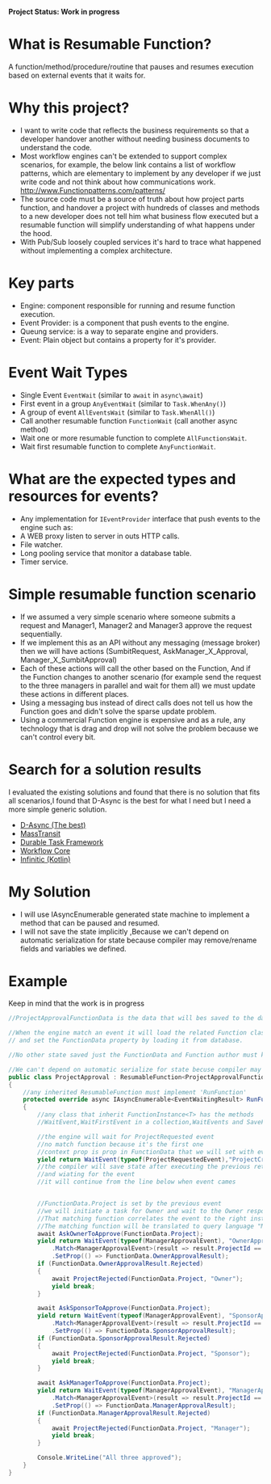 **Project Status: Work in progress**

# What is Resumable Function?
A function/method/procedure/routine that pauses and resumes execution based on external events that it waits for.

# Why this project?
* I want to write code that reflects the business requirements so that a developer handover another without needing business documents to understand the code.
* Most workflow engines can't be extended to support complex scenarios, for example, the below link contains a list of workflow patterns, which are elementary to implement by any developer if we just write code and not think about how communications work.
	http://www.Functionpatterns.com/patterns/
* The source code must be a source of truth about how project parts function, and handover a project with hundreds of classes and methods to a new developer does not tell him what business flow executed but a resumable function will simplify understanding of what happens under the hood.
*  With Pub/Sub loosely coupled services it's hard to trace what happened without implementing a complex architecture.

# Key parts
* Engine: component responsible for running and resume function execution.
* Event Provider: is a component that push events to the engine.
* Queung service: is a way to separate engine and providers.
* Event: Plain object but contains a property for it's provider.

# Event Wait Types
* Single Event `EventWait` (similar to `await` in `async\await`)
* First event in a group `AnyEventWait` (similar to `Task.WhenAny()`)
* A group of event `AllEventsWait` (similar to `Task.WhenAll()`)
* Call another resumable function `FunctionWait` (call another async method)
* Wait one or more resumable function to complete `AllFunctionsWait`.
* Wait first resumable function to complete `AnyFunctionWait`.

# What are the expected types and resources for events?
* Any implementation for `IEventProvider` interface that push events to the engine such as:
* A WEB proxy listen to server in outs HTTP calls.
* File watcher.
* Long pooling service that monitor a database table.
* Timer service.



# Simple resumable function scenario 
* If we assumed a very simple scenario where someone submits a request and Manager1, Manager2 and Manager3 approve the request sequentially.
* If we implement this as an API without any messaging (message broker) then we will have actions (SumbitRequest, AskManager_X_Approval, Manager_X_SumbitApproval)
* Each of these actions will call the other based on the Function, And if the Function changes to another scenario (for example send the request to the three managers in parallel and wait for them all) we must update these actions in different places.
* Using a messaging bus instead of direct calls does not tell us how the Function goes and didn't solve the sparse update problem.
* Using a commercial Function engine is expensive and as a rule, any technology that is drag and drop will not solve the problem because we can't control every bit.

# Search for a solution results
I evaluated the existing solutions and found that there is no solution that fits all scenarios,I found that D-Async is the best for what I need but I need a more simple generic solution.
* [D-Async (The best)](https://github.com/Dasync/Dasync)
* [MassTransit](https://masstransit-project.com/)
* [Durable Task Framework](https://github.com/Azure/durabletask)
* [Workflow Core](https://github.com/danielgerlag/workflow-core)
* [Infinitic (Kotlin)](https://github.com/infiniticio/infinitic)

# My Solution 
* I will use IAsyncEnumerable generated state machine to implement a method that can be paused and resumed.
* I will not save the state implicitly ,Because we can't depend on automatic serialization for state because compiler may remove/rename fields and variables we defined.


# Example
Keep in mind that the work is in progress
```C#
//ProjectApprovalFunctionData is the data that will bes saved to the database 

//When the engine match an event it will load the related Function class
// and set the FunctionData property by loading it from database.

//No other state saved just the FunctionData and Function author must keep that in mind.

//We can't depend on automatic serialize for state becuse compiler may remove fields and variables we defined.
public class ProjectApproval : ResumableFunction<ProjectApprovalFunctionData>
{
	//any inherited ResumableFunction must implement 'RunFunction'
	protected override async IAsyncEnumerable<EventWaitingResult> RunFunction()
	{
		//any class that inherit FunctionInstance<T> has the methods
		//WaitEvent,WaitFirstEvent in a collection,WaitEvents and SaveFunctionData

		//the engine will wait for ProjectRequested event
		//no match function because it's the first one
		//context prop is prop in FunctionData that we will set with event result data
		yield return WaitEvent(typeof(ProjectRequestedEvent),"ProjectCreated").SetProp(() => FunctionData.Project);
		//the compiler will save state after executing the previous return
		//and wiating for the event
		//it will continue from the line below when event cames


		//FunctionData.Project is set by the previous event
		//we will initiate a task for Owner and wait to the Owner response
		//That matching function correlates the event to the right instance
		//The matching function will be translated to query language "MongoDB query for example" by the engine to search the active instance.
		await AskOwnerToApprove(FunctionData.Project);
		yield return WaitEvent(typeof(ManagerApprovalEvent), "OwnerApproval")
			.Match<ManagerApprovalEvent>(result => result.ProjectId == FunctionData.Project.Id)
			.SetProp(() => FunctionData.OwnerApprovalResult);
		if (FunctionData.OwnerApprovalResult.Rejected)
		{
			await ProjectRejected(FunctionData.Project, "Owner");
			yield break;
		}

		await AskSponsorToApprove(FunctionData.Project);
		yield return WaitEvent(typeof(ManagerApprovalEvent), "SponsorApproval")
			.Match<ManagerApprovalEvent>(result => result.ProjectId == FunctionData.Project.Id)
			.SetProp(() => FunctionData.SponsorApprovalResult);
		if (FunctionData.SponsorApprovalResult.Rejected)
		{
			await ProjectRejected(FunctionData.Project, "Sponsor");
			yield break;
		}

		await AskManagerToApprove(FunctionData.Project);
		yield return WaitEvent(typeof(ManagerApprovalEvent), "ManagerApproval")
			.Match<ManagerApprovalEvent>(result => result.ProjectId == FunctionData.Project.Id)
			.SetProp(() => FunctionData.ManagerApprovalResult);
		if (FunctionData.ManagerApprovalResult.Rejected)
		{
			await ProjectRejected(FunctionData.Project, "Manager");
			yield break;
		}

		Console.WriteLine("All three approved");
	}
}
```
